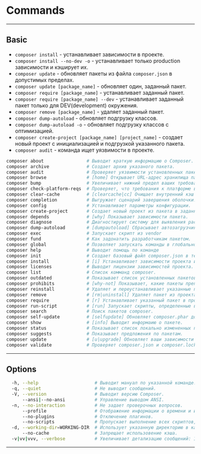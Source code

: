 # Commands
***
## Basic
- `composer install` - устанавливает зависимости в проекте.
- `composer install --no-dev -o` - устанавливает только production зависимости и кэширует их.
- `composer update` - обновляет пакеты из файла `composer.json` в допустимых пределах.
- `composer update [package_name]` - обновляет один, заданный пакет.
- `composer require [package_name]` - устанавливает заданный пакет.
- `composer require [package_name] --dev` - устанавливает заданный пакет только для DEV(development) окружения.
- `composer remove [package_name]` - удаляет заданный пакет.
- `composer dump-autoload` - обновляет подгрузку классов.
- `composer dump-autoload -o` - обновляет подгрузку классов с оптимизацией.
- `composer create-project [package_name] [project_name]` - создает новый проект с инициализацией и подгрузкой указанного пакета.
- `composer audit` - команда ищет уязвимости в проекте.

``` bash
composer about                # Выводит краткую информацию о Composer.
composer archive              # Создает архив указаного пакета.
composer audit                # Проверяет уязвимости установленных пакетов.
composer browse               # [home] Открывает URL-адрес хранилища пакета или домашнюю страницу в вашем браузере.
composer bump                 # Увеличивает нижний предел ваших требований к composer.json по сравнению с текущими установленными версиями/
composer check-platform-reqs  # Проверяет, что требования к платформе выполнены.
composer clear-cache          # [clearcache|cc] Очищает внутренний кэш пакетов composer.
composer completion           # Выгружает сценарий завершения оболочки.
composer config               # Устанавливает параметры конфигурации.
composer create-project       # Создает новый проект из пакета в заданной директории
composer depends              # [why] Показывает зависимости пакета.
composer diagnose             # Диагностирует систему для выявления распространенных ошибок
composer dump-autoload        # [dumpautoload] Сбрасывает автозагрузчик.
composer exec                 # Запускает скрипт из vendor
composer fund                 # Как задонатить разработчикам пакетом.
composer global               # Позволяет запускать команды в глобальном каталоге composer ($COMPOSER_HOME).
composer help                 # Выводит помощь по команде
composer init                 # Создает базовый файл composer.json в текущую директорию.
composer install              # [i] Устанавливает зависимости проекта из composer.lock, если он присутствует, или устанавливает из composer.json.
composer licenses             # Выводит лицензии зависимостей проекта.
composer list                 # Список комманд composer.
composer outdated             # Показывает список установленных пакетов, для которых доступны обновления, включая их последнюю версию.
composer prohibits            # [why-not] Показывает, какие пакеты препятствуют установке данного пакета.
composer reinstall            # Удаляет и переустанавливает указанные пакеты.
composer remove               # [rm|uninstall] Удаляет пакет из проекта.
composer require              # [r] Устанавливает указанный пакет в проект.
composer run-script           # [run] Запускает скрипты, определенные в  composer.json.
composer search               # Поиск пакетов composer.
composer self-update          # [selfupdate] Обновляет composer.phar до последней версии.
composer show                 # [info] Выводит информаию о пакете.
composer status               # Показывает список локально измененных пакетов.
composer suggests             # Показывает предложения по пакетам.
composer update               # [u|upgrade] Обновляет ваши зависимости до последней версии в соответствии с composer.json и обновляет composer.lock.
composer validate             # Проверяет composer.json и composer.lock
```
***
## Options
``` bash
  -h, --help                     # Выводит мануал по указанной команде.
  -q, --quiet                    # Не выводит сообщений.
  -V, --version                  # Выводит версию Composer.
      --ansi|--no-ansi           # Управление выводом ANSI.
  -n, --no-interaction           # Не задает проверочных вопросов.
      --profile                  # Отображение информации о времени и использовании памяти.
      --no-plugins               # Отключение плагинов.
      --no-scripts               # Пропускает выполнение всех скриптов, определенных в файле composer.json.
  -d, --working-dir=WORKING-DIR  # Использует указанную директорию в качестве рабочей.
      --no-cache                 # Запрещает использовение кэша.
  -v|vv|vvv, --verbose           # Увеличивает детализацию сообщений: 1 для обычного вывода, 2 для более подробного вывода и 3 для отладки.
``` 
***

